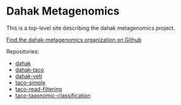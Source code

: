 # Dahak Metagenomics

This is a top-level site describing the dahak metagenomics project.

[Find the dahak-metagenomics organization on Github](https://github.com/dahak-metagenomics)

Repositories:

* [dahak](https://github.com/dahak-metagenomics/dahak)
* [dahak-taco](https://github.com/dahak-metagenomics/dahak-taco)
* [dahak-yeti](https://github.com/dahak-metagenomics/dahak-yeti)
* [taco-simple](https://github.com/dahak-metagenomics/taco-simple)
* [taco-read-filtering](https://github.com/dahak-metagenomics/taco-read-filtering)
* [taco-taxonomic-classification](https://github.com/dahak-metagenomics/taco-taxonomic-classification)


